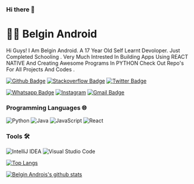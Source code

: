 ### Hi there 👋

# :man_technologist: Belgin Android

Hi Guys! I Am Belgin Android. A 17 Year Old Self Learnt Devoloper. Just Completed Schooling . Very Much Intrested In Building Apps Using REACT NATIVE And Creating Awesome Programs In PYTHON Check Out Repo's For All Projects And Codes . 


[![Github Badge](https://img.shields.io/badge/-Github-000?style=flat-square&logo=Github&logoColor=white&link=https://github.com/lucasgdb)](https://github.com/Belgin-Android)
[![Stackoverflow Badge](https://img.shields.io/badge/-Stackoverflow-4CA143?style=flat-square&logo=Stackoverflow&logoColor=white&link=https://stackoverflow.com/users/13180370/belgin-android)](https://stackoverflow.com/users/13180370/belgin-android)
[![Twitter Badge](https://img.shields.io/badge/-Twitter-1ca0f1?style=flat-square&labelColor=1ca0f1&logo=twitter&logoColor=white&link=https://twitter.com/BelginAndroid)](https://twitter.com/BelginAndroid)

[![Whatsapp Badge](https://img.shields.io/badge/-Whatsapp-4CA143?style=flat-square&labelColor=4CA143&logo=whatsapp&logoColor=white&link=https://wa.me/918940900947?text=Hi)](https://wa.me/918940900947?text=Hi)
 <a href="https://www.instagram.com/belgin_android/" target="_blank"><img src="https://img.shields.io/badge/Instagram-%23E4405F.svg?&style=flat-square&logo=instagram&logoColor=white" alt="Instagram"></a>
 [![Gmail Badge](https://img.shields.io/badge/-Gmail-c14438?style=flat-square&logo=Gmail&logoColor=white&link=mailto:belginjarosh46@gmail.com)](mailto:belginjarosh46@gmail.com)
 
 
 ### Programming Languages 🌐

![Python](https://img.shields.io/static/v1?label=&message=Python&color=3C78A9&logo=python&logoColor=FFFFFF)
![Java](https://img.shields.io/badge/-Java-007396?style=flat-square&logo=Java&logoColor=fff) 
![JavaScript](https://img.shields.io/badge/-JavaScript-F7DF1E?style=flat-square&logo=JavaScript&logoColor=000)
<img alt="React" src="https://img.shields.io/badge/-React-black?style=flat-square&logo=react" /> 

 
 ### Tools 🛠️

![IntelliJ IDEA](https://img.shields.io/badge/-IntelliJ%20IDEA-000000?style=flat-square&logo=IntelliJ%20IDEA&logoColor=fff) ![Visual Studio Code](https://img.shields.io/badge/-Visual%20Studio%20Code-007ACC?style=flat-square&logo=Visual%20Studio%20Code&logoColor=fff) 

[![Top Langs](https://github-readme-stats.vercel.app/api/top-langs/?username=Belgin-Android&langs_count=8)](https://github.com/belgin-android)
 
[![Belgin Androis's github stats](https://github-readme-stats.vercel.app/api?username=belgin-android&show_icons=true&title_color=151515&icon_color=79ff97&text_color=151515f&bg_color=fff)](https://github.com/belgin-android)



